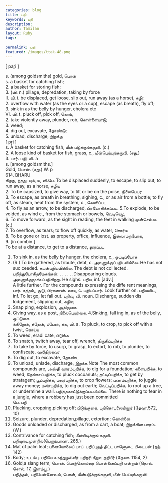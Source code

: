 ```yaml
---
categories: blog
title: பறி
keywords: பறி
description: 
author: Tamilan
layout: Ruby
tags: 
 
permalink: பறி
featured: /images/ttak-48.png
---
```

  
[ paṟi ]  
  
s. (among goldsmiths) gold, பொன்  
s. a basket for catching fish;  
2. a basket for storing fish;  
3. (வி. n.) pillage, depredation, taking by force  
II. வி. i. be displaced, get loose, slip out, run away (as a horse), கழி;  
2. overflow with water (as the eyes or a cup), escape (as breath), fly off;  
3. sink in as the belly by hunger, cholera etc  
VI. வி. t. pluck off, pick off, கொய்,  
2. take violently away, plunder, rob, கொள்ளையாடு;  
3. weed;  
4. dig out, excavate, தோண்டு;  
5. unload, discharge, இறக்கு  
[ pṟi ]  
s. A basket for catching fish, மீன் படுக்குங்கருவி. (c.)  
2. A loose kind of basket for fish, grass, c., மீன்பெய்யுங்கருவி. (சது.)  
3. பார். பறி, வி. a  
s. [among goldsmiths.]  
Gold, பொன். (சது.) W. p  
614. BHARU  
கிறது, ந்தது, யும், ய, வி.பெ. To be displaced suddenly, to escape, to slip out, to run away, as a horse, சுழிய  
2. To be capsized, to give way, to tilt or be on the poise, நிலைபெயர  
3. To escape, as breath in breathing, sighing, c., or as air from a bottle; to fly off, as steam, heat from the system, c., வெளிப்பட  
4. To fly as an arrow, to be discharged, பிரயோகிக்கப்பட. 5.To explode, to be voided, as wind c., from the stomach or bowels, வெடியெழ,  
6. To move forward, as the sight in reading, the feet in walking முன்செல்ல. (c.)  
7. To overflow, as tears; to flow off quickly, as water, சொரிய  
8. To be gone or lost. as property, office, influence, இல்லாமற்போக,  
9. [in combin.]  
To be at a distance, to get to a distance, தூரப்பட  
1. To sink in, as the belly by hunger, the cholera, c., ஒட்டிப்போக  
11. (R.) To be gathered, as tribute, debt, c. அவனுக்குப்பறியவில்லை. He has not suc ceeded. கடன்பறியவில்லை. The debt is not col lected. பறிந்துபோகிறமேகங்கள். . . . . . .Disappearing clouds. அவனுக்குமூச்சுப்பறிகிறது. He sighs. பறிய, inf. [adv.]  
A little further. For the compounds expressing the diffe rent meanings, பார். சத்தம்,, சூடு, பிராணன். வாயு, c. பறியப்பார். Look further on. பறியவிட, inf. To let go, let fall out. பறிவு, வி. noun. Discharge, sudden dis lodgement, slipping out, கழிவு  
2. Snap ping, explosion, அதிருகை  
3. Giving way, as a post, நிலைபெயர்கை. 4.Sinking, fall ing in, as of the belly, ஒட்டுகை  
க்கிறேன், த்தேன், ப்பேன், க்க, வி. a. To pluck, to crop, to pick off with a twist, கொய்ய  
2. To weed, eradi cate, பிடுங்க  
3. To snatch, twitch away, tear off, wrench, திருகிப்பறிக்க  
4. To take by force, to usurp, to grasp, to extort, to rob, to plunder, to confiscate, வலிதிற்கவர  
5. To dig out, to excavate, தோண்ட  
6. To unload, unlade, discharge, இறக்க.Note The most common compounds are, அஸ்தி வாரம்பறிக்க, to dig for a foundation; களைபறிக்க, to weed; தேங்காய்பறிக்க, to pluck cocoanuts; தட்டிப்பறிக்க, to get by stratagem; பூப்பறிக்க, மலர்பறிக்க, to crop flowers; பணம்பறிக்க, to juggle away money; மண்பறிக்க, to dig out earth; வெட்டிப்பறிக்க, to root up a tree, or undermine a wall. பறித்தகாட்டுக்குப்பயமில்லை. There is nothing to fear in a jungle, where a robbery has just been committed  
பெ. பறி  
1. Plucking, cropping,picking off; பிடுங்குகை. பறிகொடலையினார் (தேவா.572, 10)  
2. Seizure, plunder, depredation,pillage, extortion; கொள்ளை  
3. Goods unloaded or discharged, as from a cart, a boat; இறக்கின பாரம். (W.)  
4. Contrivance for catching fish; மீன்பிடிக்குங் கருவி. பறியுடைமுன்றில்(பெரும்பாண். 265.)  
5. Mat of palm leaf; பனையோலைப் பாய். பறிப்புறத் திட்ட பானொடை யிடையன் (நற். 142)  
6. Body; உடம்பு. பறியே சுமந்துழல்வீர் பறிநரி கீறுவ தறியீர் (தேவா. 1154, 2)  
7. Gold,a slang term; பொன். பொற்கொல்லர் பொன்னைப்பறி என்றும் (தொல். சொல். 17, இளம்பூ.)  
பறித்தல், பறியென்னேவல், பொன், மீன்படுக்குங்கருவி, மீன் பெய்யுங்கருவி